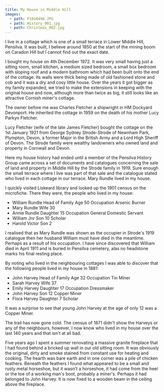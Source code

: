 ```yaml
---
title: My House in Middle Hill
images:
  - path: P1010498.JPG
  - path: History_001.jpg
  - path: Christmas_002.jpg
---
```


I live in a cottage which is one of a small terrace in Lower Middle Hill, Pensilva. It was built, I believe around 1850 at the start of the mining boom on Caradon Hill but I cannot find out the exact date.

I bought my house on 4th December 1972. It was very small having just a sitting room, small kitchen,
a medium sized bedroom, a small box bedroom with sloping roof and a modern bathroom which had been built onto the end of the cottage. Its walls were thick being made of old fashioned stone and cob and it was a dry and cosy little house. Over the years it got bigger as my family expanded, we tried to make the extensions in keeping with the original house and now, although more than twice as big, it still looks like an attractive Cornish miner's cottage.

The owner before me was Charles Fletcher a shipwright in HM Dockyard Devonport. He inherited the cottage in 1959 on the death of his mother Lucy Parkyn Fletcher.

Lucy Fletcher (wife of the late James Fletcher) bought the cottage on the 1st January 1921 from George Sydney Strode-Strode of Newnham Park, Plympton, Devon, a former Major in the British Army and a Lord High Sheriff of Devon. The Strode family were wealthy landowners who owned land and property in Cornwall and Devon.

Here my house history had ended until a member of the Pensilva History Group came across a set of documents and catalogues concerning the sale of land and property in Middle Hill by the Strode family in 1919. Sure enough the small terrace where I live was part of that sale and the catalogue stated who lived in each cottage in our terrace. Mary Rundle lived in my house.

I quickly visited Liskeard library and looked up the 1901 census on the microfiche. There they were, the people who lived in my house:

- William Rundle Head of Family Age 50 Occupation Arsenic Burner
- Mary Rundle Wife 30
- Annie Rundle Daughter 15 Occupation General Domestic Servant
- William Jnr Son 10 Scholar
- Harold Victor Son 2

I realised that as Mary Rundle was shown as the occupier in Strode's 1919 catalogue then her husband William must have died in the meantime. Perhaps as a result of his occupation. I have since discovered that William died in April 1911 and is buried in Pensilva cemetery, alas no headstone marks his final resting place.

By noting who lived in the neighbouring cottages I was able to discover that the following people lived in my house in 1881:

- John Harvey Head of Family Age 32 Occupation Tin Miner
- Sarah Harvey Wife 37
- Emily Harvey Daughter 17 Occupation Dressmaker
- John Harvey Son 12 Copper Miner
- Flora Harvey Daughter 7 Scholar

It was a surprise to see that young John Harvey at the age of only 12 was a Copper Miner.

The trail has now gone cold. The census of 1871 didn't show the Harveys or any of the neighbours, however, I now know who lived in my house over the last 140 years and that isn't at all bad.

Five years ago I spent a summer renovating a massive granite fireplace that I had found behind a bricked up wall in our old sitting room. It was obviously the original, dirty and smoke stained from constant use for heating and cooking. The hearth was bare earth and in one corner was a pile of chicken feathers. Beneath the feathers I found what appeared to be a small and rusty metal horseshoe, but it wasn't a horseshoe, it had come from the heel or the toe of a working man's boot, probably a miner's. Perhaps it had belonged to John Harvey. It is now fixed to a wooden beam in the ceiling above the fireplace.
